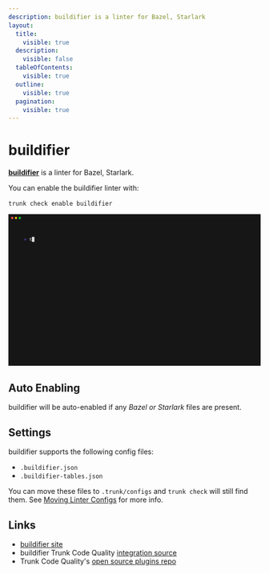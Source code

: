 ```yaml
---
description: buildifier is a linter for Bazel, Starlark
layout:
  title:
    visible: true
  description:
    visible: false
  tableOfContents:
    visible: true
  outline:
    visible: true
  pagination:
    visible: true
---
```


# buildifier

[**buildifier**](https://github.com/bazelbuild/buildtools/blob/master/buildifier/README.md) is a linter for Bazel, Starlark.

You can enable the buildifier linter with:

```shell
trunk check enable buildifier
```

![buildifier example output](../../configuration/supported/buildifier.gif)

## Auto Enabling

buildifier will be auto-enabled if any _Bazel or Starlark_ files are present.

## Settings

buildifier supports the following config files:

* `.buildifier.json`
* `.buildifier-tables.json`

You can move these files to `.trunk/configs` and `trunk check` will still find them. See [Moving Linter Configs](broken-reference) for more info.

## Links

* [buildifier site](https://github.com/bazelbuild/buildtools/blob/master/buildifier/README.md)
* buildifier Trunk Code Quality [integration source](https://github.com/trunk-io/plugins/tree/main/linters/buildifier)
* Trunk Code Quality's [open source plugins repo](https://github.com/trunk-io/plugins/tree/main)
